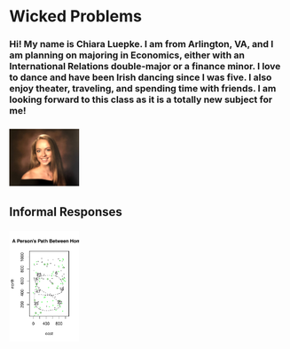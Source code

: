 # Wicked Problems 
### Hi! My name is Chiara Luepke. I am from Arlington, VA, and I am planning on majoring in Economics, either with an International Relations double-major or a finance minor. I love to dance and have been Irish dancing since I was five. I also enjoy theater, traveling, and spending time with friends. I am looking forward to this class as it is a totally new subject for me! 
### <img src ="IMG_1947.jpg" width="25%" height="25%"/>
## Informal Responses
### <img src ="homes_chiara.pdf" width="25%" height="25%"/>
